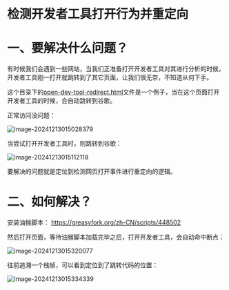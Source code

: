 # 检测开发者工具打开行为并重定向

# 一、要解决什么问题？
有时候我们会遇到一些网站，当我们正准备打开开发者工具对其进行分析的时候，开发者工具刚一打开就跳转到了其它页面，让我们很无奈，不知道从何下手。

这个目录下的[open-dev-tool-redirect.html](open-dev-tool-redirect.html)文件是一个例子，当在这个页面打开开发者工具的时候，会自动跳转到谷歌。

正常访问没问题：

![image-20241213015028379](./README.assets/image-20241213015028379.png)

当尝试打开开发者工具时，则跳转到谷歌：

![image-20241213015112118](./README.assets/image-20241213015112118.png)

要解决的问题就是定位到检测网页打开事件进行重定向的逻辑。

# 二、如何解决？

安装油猴脚本： https://greasyfork.org/zh-CN/scripts/448502 

然后打开页面，等待油猴脚本加载完毕之后，打开开发者工具，会自动命中断点：

![image-20241213015320077](./README.assets/image-20241213015320077.png)

往前追溯一个栈帧，可以看到定位到了跳转代码的位置：

![image-20241213015334339](./README.assets/image-20241213015334339.png)





















